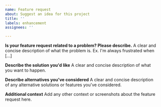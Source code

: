 ```yaml
---
name: Feature request
about: Suggest an idea for this project
title: ''
labels: enhancement
assignees: ''

---
```


<!--
For general questions please use the Discussions section of the project:

https://github.com/bihealth/reev/discussions

For bug reports and feature requests please open a ticket using the templates!
-->

**Is your feature request related to a problem? Please describe.**
A clear and concise description of what the problem is. Ex. I'm always frustrated when [...]

**Describe the solution you'd like**
A clear and concise description of what you want to happen.

**Describe alternatives you've considered**
A clear and concise description of any alternative solutions or features you've considered.

**Additional context**
Add any other context or screenshots about the feature request here.
